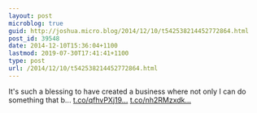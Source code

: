 ```yaml
---
layout: post
microblog: true
guid: http://joshua.micro.blog/2014/12/10/t542538214452772864.html
post_id: 39548
date: 2014-12-10T15:36:04+1100
lastmod: 2019-07-30T17:41:41+1100
type: post
url: /2014/12/10/t542538214452772864.html
---
```

It's such a blessing to have created a business where not only I can do something that b... [t.co/qfhvPXj19...](http://t.co/qfhvPXj19Y) [t.co/nh2RMzxdk...](http://t.co/nh2RMzxdkJ)
